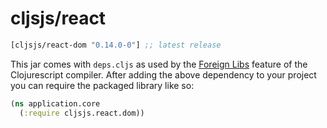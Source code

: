 # cljsjs/react

[](dependency)
```clojure
[cljsjs/react-dom "0.14.0-0"] ;; latest release
```
[](/dependency)

This jar comes with `deps.cljs` as used by the [Foreign Libs][flibs] feature
of the Clojurescript compiler. After adding the above dependency to your project
you can require the packaged library like so:

```clojure
(ns application.core
  (:require cljsjs.react.dom))
```

[flibs]: https://github.com/clojure/clojurescript/wiki/Packaging-Foreign-Dependencies
